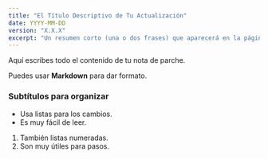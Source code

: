 ```yaml
---
title: "El Título Descriptivo de Tu Actualización"
date: YYYY-MM-DD
version: "X.X.X"
excerpt: "Un resumen corto (una o dos frases) que aparecerá en la página principal."
---
```


Aquí escribes todo el contenido de tu nota de parche.

Puedes usar **Markdown** para dar formato.

### Subtítulos para organizar
* Usa listas para los cambios.
* Es muy fácil de leer.

1. También listas numeradas.
2. Son muy útiles para pasos.
